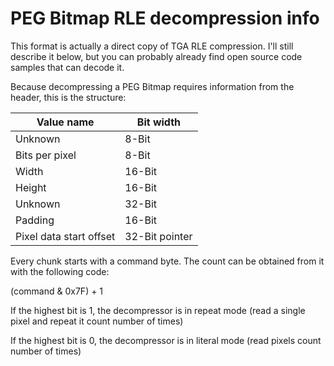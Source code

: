 # PEG Bitmap RLE decompression info
This format is actually a direct copy of TGA RLE compression. I'll still describe it below, but you can probably already find open source code samples that can decode it.

Because decompressing a PEG Bitmap requires information from the header, this is the structure:

| Value name              | Bit width      |
|-------------------------|----------------|
| Unknown                 | 8-Bit          |
| Bits per pixel          | 8-Bit          |
| Width                   | 16-Bit         |
| Height                  | 16-Bit         |
| Unknown                 | 32-Bit         |
| Padding                 | 16-Bit         |
| Pixel data start offset | 32-Bit pointer |

Every chunk starts with a command byte. The count can be obtained from it with the following code:

(command & 0x7F) + 1

If the highest bit is 1, the decompressor is in repeat mode (read a single pixel and repeat it count number of times)

If the highest bit is 0, the decompressor is in literal mode (read pixels count number of times)
